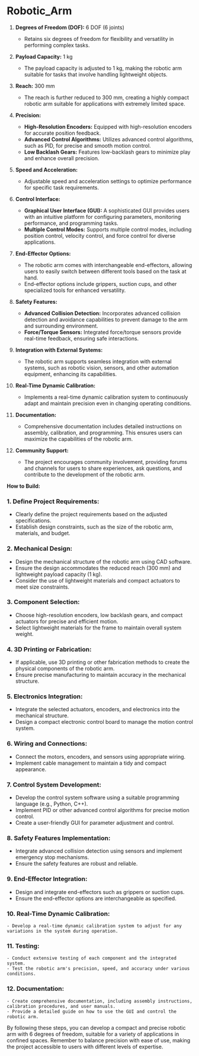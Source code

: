 # Robotic_Arm

1. **Degrees of Freedom (DOF):** 6 DOF (6 joints)
   - Retains six degrees of freedom for flexibility and versatility in performing complex tasks.

2. **Payload Capacity:** 1 kg
   - The payload capacity is adjusted to 1 kg, making the robotic arm suitable for tasks that involve handling lightweight objects.

3. **Reach:** 300 mm
   - The reach is further reduced to 300 mm, creating a highly compact robotic arm suitable for applications with extremely limited space.

4. **Precision:**
   - **High-Resolution Encoders:** Equipped with high-resolution encoders for accurate position feedback.
   - **Advanced Control Algorithms:** Utilizes advanced control algorithms, such as PID, for precise and smooth motion control.
   - **Low Backlash Gears:** Features low-backlash gears to minimize play and enhance overall precision.

5. **Speed and Acceleration:**
   - Adjustable speed and acceleration settings to optimize performance for specific task requirements.

6. **Control Interface:**
   - **Graphical User Interface (GUI):** A sophisticated GUI provides users with an intuitive platform for configuring parameters, monitoring performance, and programming tasks.
   - **Multiple Control Modes:** Supports multiple control modes, including position control, velocity control, and force control for diverse applications.

7. **End-Effector Options:**
   - The robotic arm comes with interchangeable end-effectors, allowing users to easily switch between different tools based on the task at hand.
   - End-effector options include grippers, suction cups, and other specialized tools for enhanced versatility.

8. **Safety Features:**
   - **Advanced Collision Detection:** Incorporates advanced collision detection and avoidance capabilities to prevent damage to the arm and surrounding environment.
   - **Force/Torque Sensors:** Integrated force/torque sensors provide real-time feedback, ensuring safe interactions.

9. **Integration with External Systems:**
   - The robotic arm supports seamless integration with external systems, such as robotic vision, sensors, and other automation equipment, enhancing its capabilities.

10. **Real-Time Dynamic Calibration:**
    - Implements a real-time dynamic calibration system to continuously adapt and maintain precision even in changing operating conditions.

11. **Documentation:**
    - Comprehensive documentation includes detailed instructions on assembly, calibration, and programming. This ensures users can maximize the capabilities of the robotic arm.

12. **Community Support:**
    - The project encourages community involvement, providing forums and channels for users to share experiences, ask questions, and contribute to the development of the robotic arm.





**How to Build:**


### 1. **Define Project Requirements:**
   - Clearly define the project requirements based on the adjusted specifications.
   - Establish design constraints, such as the size of the robotic arm, materials, and budget.

### 2. **Mechanical Design:**
   - Design the mechanical structure of the robotic arm using CAD software.
   - Ensure the design accommodates the reduced reach (300 mm) and lightweight payload capacity (1 kg).
   - Consider the use of lightweight materials and compact actuators to meet size constraints.

### 3. **Component Selection:**
   - Choose high-resolution encoders, low backlash gears, and compact actuators for precise and efficient motion.
   - Select lightweight materials for the frame to maintain overall system weight.

### 4. **3D Printing or Fabrication:**
   - If applicable, use 3D printing or other fabrication methods to create the physical components of the robotic arm.
   - Ensure precise manufacturing to maintain accuracy in the mechanical structure.

### 5. **Electronics Integration:**
   - Integrate the selected actuators, encoders, and electronics into the mechanical structure.
   - Design a compact electronic control board to manage the motion control system.

### 6. **Wiring and Connections:**
   - Connect the motors, encoders, and sensors using appropriate wiring.
   - Implement cable management to maintain a tidy and compact appearance.

### 7. **Control System Development:**
   - Develop the control system software using a suitable programming language (e.g., Python, C++).
   - Implement PID or other advanced control algorithms for precise motion control.
   - Create a user-friendly GUI for parameter adjustment and control.

### 8. **Safety Features Implementation:**
   - Integrate advanced collision detection using sensors and implement emergency stop mechanisms.
   - Ensure the safety features are robust and reliable.

### 9. **End-Effector Integration:**
   - Design and integrate end-effectors such as grippers or suction cups.
   - Ensure the end-effector options are interchangeable as specified.

### 10. **Real-Time Dynamic Calibration:**
    - Develop a real-time dynamic calibration system to adjust for any variations in the system during operation.

### 11. **Testing:**
    - Conduct extensive testing of each component and the integrated system.
    - Test the robotic arm's precision, speed, and accuracy under various conditions.

### 12. **Documentation:**
    - Create comprehensive documentation, including assembly instructions, calibration procedures, and user manuals.
    - Provide a detailed guide on how to use the GUI and control the robotic arm.
    
By following these steps, you can develop a compact and precise robotic arm with 6 degrees of freedom, suitable for a variety of applications in confined spaces. Remember to balance precision with ease of use, making the project accessible to users with different levels of expertise.
